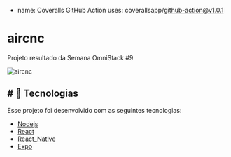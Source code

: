 - name: Coveralls GitHub Action
  uses: coverallsapp/github-action@v1.0.1


# aircnc

Projeto resultado da Semana OmniStack #9

![aircnc](https://user-images.githubusercontent.com/55728068/74037695-94997700-499d-11ea-8de4-b03459671f18.png)

<h2># 🚀 Tecnologias</h2>

<p>Esse projeto foi desenvolvido com as seguintes tecnologias:</>
<ul>
<li> <a href="https://nodejs.org/en/" class="anchor"  target="_blank">Nodejs</a></li>
<li><a href="https://reactjs.org/" target="_blank">React</a></li>
<li><a href="https://facebook.github.io/c/" target="_blank">React_Native</a></li>
<li><a href="https://expo.io/" target="_blank">Expo</a><l/i>
</ul>
